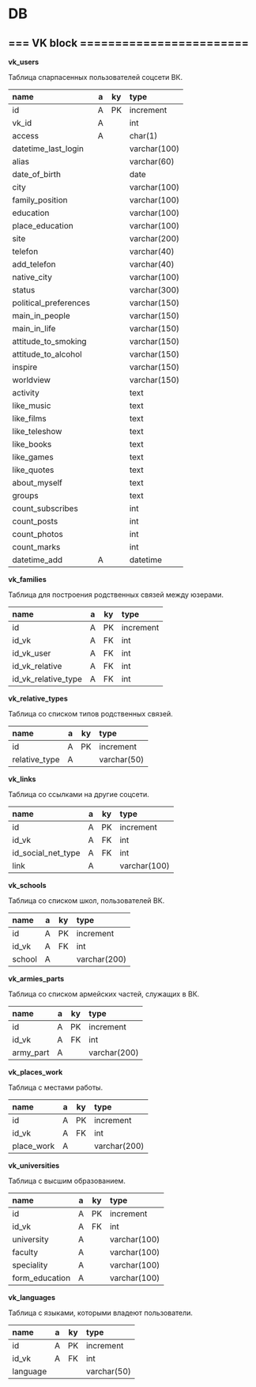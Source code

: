 # DB


## === VK block ========================

**vk_users**

Таблица спарпасенных пользователей соцсети ВК.

| name                  | a | ky | type         |
|:----------------------|:-:|:--:|:-------------|
| id                    | A | PK | increment    |
| vk_id                 | A |    | int          |
| access                | A |    | char(1)      |
| datetime_last_login   |   |    | varchar(100) |
| alias                 |   |    | varchar(60)  |
| date_of_birth         |   |    | date         |
| city                  |   |    | varchar(100) |
| family_position       |   |    | varchar(100) |
| education             |   |    | varchar(100) |
| place_education       |   |    | varchar(100) |
| site                  |   |    | varchar(200) |
| telefon               |   |    | varchar(40)  |
| add_telefon           |   |    | varchar(40)  |
| native_city           |   |    | varchar(100) |
| status                |   |    | varchar(300) |
| political_preferences |   |    | varchar(150) |
| main_in_people        |   |    | varchar(150) |
| main_in_life          |   |    | varchar(150) |
| attitude_to_smoking   |   |    | varchar(150) |
| attitude_to_alcohol   |   |    | varchar(150) |
| inspire               |   |    | varchar(150) |
| worldview             |   |    | varchar(150) |
| activity              |   |    | text         |
| like_music            |   |    | text         |
| like_films            |   |    | text         |
| like_teleshow         |   |    | text         |
| like_books            |   |    | text         |
| like_games            |   |    | text         |
| like_quotes           |   |    | text         |
| about_myself          |   |    | text         |
| groups                |   |    | text         |
| count_subscribes      |   |    | int          |
| count_posts           |   |    | int          |
| count_photos          |   |    | int          |
| count_marks           |   |    | int          |
| datetime_add          | A |    | datetime     |


**vk_families**

Таблица для построения родственных связей между юзерами.

| name                | a | ky | type      |
|:--------------------|:-:|:--:|:----------|
| id                  | A | PK | increment |
| id_vk               | A | FK | int       |
| id_vk_user          | A | FK | int       |
| id_vk_relative      | A | FK | int       |
| id_vk_relative_type | A | FK | int       |


**vk_relative_types**

Таблица со списком типов родственных связей.

| name          | a | ky | type        |
|:--------------|:-:|:--:|:------------|
| id            | A | PK | increment   |
| relative_type | A |    | varchar(50) |


**vk_links**

Таблица со ссылками на другие соцсети.

| name               | a | ky | type         |
|:-------------------|:-:|:--:|:-------------|
| id                 | A | PK | increment    |
| id_vk              | A | FK | int          |
| id_social_net_type | A | FK | int          |
| link               | A |    | varchar(100) |


**vk_schools**

Таблица со списком школ, пользователей ВК.

| name   | a | ky | type         |
|:-------|:-:|:--:|:-------------|
| id     | A | PK | increment    |
| id_vk  | A | FK | int          |
| school | A |    | varchar(200) |


**vk_armies_parts**

Таблица со списком армейских частей, служащих в ВК.

| name      | a | ky | type         |
|:----------|:-:|:--:|:-------------|
| id        | A | PK | increment    |
| id_vk     | A | FK | int          |
| army_part | A |    | varchar(200) |


**vk_places_work**

Таблица с местами работы.

| name       | a | ky | type         |
|:-----------|:-:|:--:|:-------------|
| id         | A | PK | increment    |
| id_vk      | A | FK | int          |
| place_work | A |    | varchar(200) |


**vk_universities**

Таблица с высшим образованием.

| name           | a | ky | type         |
|:---------------|:-:|:--:|:-------------|
| id             | A | PK | increment    |
| id_vk          | A | FK | int          |
| university     | A |    | varchar(100) |
| faculty        | A |    | varchar(100) |
| speciality     | A |    | varchar(100) |
| form_education | A |    | varchar(100) |


**vk_languages**

Таблица с языками, которыми владеют пользователи.

| name     | a | ky | type        |
|:---------|:-:|:--:|:------------|
| id       | A | PK | increment   |
| id_vk    | A | FK | int         |
| language |   |    | varchar(50) |
